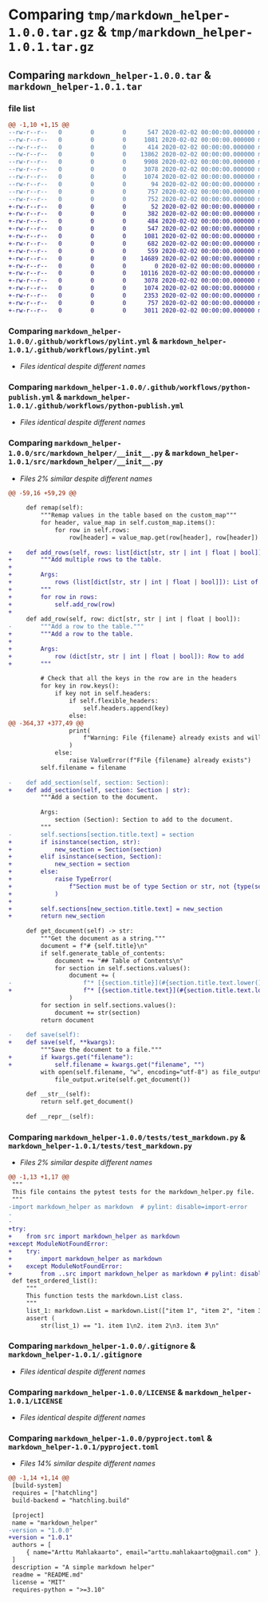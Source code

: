 # Comparing `tmp/markdown_helper-1.0.0.tar.gz` & `tmp/markdown_helper-1.0.1.tar.gz`

## Comparing `markdown_helper-1.0.0.tar` & `markdown_helper-1.0.1.tar`

### file list

```diff
@@ -1,10 +1,15 @@
--rw-r--r--   0        0        0      547 2020-02-02 00:00:00.000000 markdown_helper-1.0.0/.github/workflows/pylint.yml
--rw-r--r--   0        0        0     1081 2020-02-02 00:00:00.000000 markdown_helper-1.0.0/.github/workflows/python-publish.yml
--rw-r--r--   0        0        0      414 2020-02-02 00:00:00.000000 markdown_helper-1.0.0/.vscode/settings.json
--rw-r--r--   0        0        0    13862 2020-02-02 00:00:00.000000 markdown_helper-1.0.0/src/markdown_helper/__init__.py
--rw-r--r--   0        0        0     9908 2020-02-02 00:00:00.000000 markdown_helper-1.0.0/tests/test_markdown.py
--rw-r--r--   0        0        0     3078 2020-02-02 00:00:00.000000 markdown_helper-1.0.0/.gitignore
--rw-r--r--   0        0        0     1074 2020-02-02 00:00:00.000000 markdown_helper-1.0.0/LICENSE
--rw-r--r--   0        0        0       94 2020-02-02 00:00:00.000000 markdown_helper-1.0.0/README.md
--rw-r--r--   0        0        0      757 2020-02-02 00:00:00.000000 markdown_helper-1.0.0/pyproject.toml
--rw-r--r--   0        0        0      752 2020-02-02 00:00:00.000000 markdown_helper-1.0.0/PKG-INFO
+-rw-r--r--   0        0        0       52 2020-02-02 00:00:00.000000 markdown_helper-1.0.1/.coveragerc
+-rw-r--r--   0        0        0      382 2020-02-02 00:00:00.000000 markdown_helper-1.0.1/EXAMPLE.md
+-rw-r--r--   0        0        0      484 2020-02-02 00:00:00.000000 markdown_helper-1.0.1/SECURITY.md
+-rw-r--r--   0        0        0      547 2020-02-02 00:00:00.000000 markdown_helper-1.0.1/.github/workflows/pylint.yml
+-rw-r--r--   0        0        0     1081 2020-02-02 00:00:00.000000 markdown_helper-1.0.1/.github/workflows/python-publish.yml
+-rw-r--r--   0        0        0      682 2020-02-02 00:00:00.000000 markdown_helper-1.0.1/.github/workflows/tests.yml
+-rw-r--r--   0        0        0      559 2020-02-02 00:00:00.000000 markdown_helper-1.0.1/.vscode/settings.json
+-rw-r--r--   0        0        0    14689 2020-02-02 00:00:00.000000 markdown_helper-1.0.1/src/markdown_helper/__init__.py
+-rw-r--r--   0        0        0        0 2020-02-02 00:00:00.000000 markdown_helper-1.0.1/tests/__init__.py
+-rw-r--r--   0        0        0    10116 2020-02-02 00:00:00.000000 markdown_helper-1.0.1/tests/test_markdown.py
+-rw-r--r--   0        0        0     3078 2020-02-02 00:00:00.000000 markdown_helper-1.0.1/.gitignore
+-rw-r--r--   0        0        0     1074 2020-02-02 00:00:00.000000 markdown_helper-1.0.1/LICENSE
+-rw-r--r--   0        0        0     2353 2020-02-02 00:00:00.000000 markdown_helper-1.0.1/README.md
+-rw-r--r--   0        0        0      757 2020-02-02 00:00:00.000000 markdown_helper-1.0.1/pyproject.toml
+-rw-r--r--   0        0        0     3011 2020-02-02 00:00:00.000000 markdown_helper-1.0.1/PKG-INFO
```

### Comparing `markdown_helper-1.0.0/.github/workflows/pylint.yml` & `markdown_helper-1.0.1/.github/workflows/pylint.yml`

 * *Files identical despite different names*

### Comparing `markdown_helper-1.0.0/.github/workflows/python-publish.yml` & `markdown_helper-1.0.1/.github/workflows/python-publish.yml`

 * *Files identical despite different names*

### Comparing `markdown_helper-1.0.0/src/markdown_helper/__init__.py` & `markdown_helper-1.0.1/src/markdown_helper/__init__.py`

 * *Files 2% similar despite different names*

```diff
@@ -59,16 +59,29 @@
 
     def remap(self):
         """Remap values in the table based on the custom_map"""
         for header, value_map in self.custom_map.items():
             for row in self.rows:
                 row[header] = value_map.get(row[header], row[header])
 
+    def add_rows(self, rows: list[dict[str, str | int | float | bool]]):
+        """Add multiple rows to the table.
+        
+        Args:
+            rows (list[dict[str, str | int | float | bool]]): List of rows to add
+        """
+        for row in rows:
+            self.add_row(row)
+
     def add_row(self, row: dict[str, str | int | float | bool]):
-        """Add a row to the table."""
+        """Add a row to the table.
+        
+        Args:
+            row (dict[str, str | int | float | bool]): Row to add
+        """
 
         # Check that all the keys in the row are in the headers
         for key in row.keys():
             if key not in self.headers:
                 if self.flexible_headers:
                     self.headers.append(key)
                 else:
@@ -364,37 +377,49 @@
                 print(
                     f"Warning: File {filename} already exists and will be overwritten"
                 )
             else:
                 raise ValueError(f"File {filename} already exists")
         self.filename = filename
 
-    def add_section(self, section: Section):
+    def add_section(self, section: Section | str):
         """Add a section to the document.
 
         Args:
             section (Section): Section to add to the document.
         """
-        self.sections[section.title.text] = section
+        if isinstance(section, str):
+            new_section = Section(section)
+        elif isinstance(section, Section):
+            new_section = section
+        else:
+            raise TypeError(
+                f"Section must be of type Section or str, not {type(section)}"
+            )
+
+        self.sections[new_section.title.text] = new_section
+        return new_section
 
     def get_document(self) -> str:
         """Get the document as a string."""
         document = f"# {self.title}\n"
         if self.generate_table_of_contents:
             document += "## Table of Contents\n"
             for section in self.sections.values():
                 document += (
-                    f"* [{section.title}](#{section.title.text.lower().replace(' ', '-')})\n"
+                    f"* [{section.title.text}](#{section.title.text.lower().replace(' ', '-')})\n"
                 )
         for section in self.sections.values():
             document += str(section)
         return document
 
-    def save(self):
+    def save(self, **kwargs):
         """Save the document to a file."""
+        if kwargs.get("filename"):
+            self.filename = kwargs.get("filename", "")
         with open(self.filename, "w", encoding="utf-8") as file_output:
             file_output.write(self.get_document())
 
     def __str__(self):
         return self.get_document()
 
     def __repr__(self):
```

### Comparing `markdown_helper-1.0.0/tests/test_markdown.py` & `markdown_helper-1.0.1/tests/test_markdown.py`

 * *Files 2% similar despite different names*

```diff
@@ -1,13 +1,17 @@
 """
 This file contains the pytest tests for the markdown_helper.py file.
 """
-import markdown_helper as markdown  # pylint: disable=import-error
-
-
+try:
+    from src import markdown_helper as markdown
+except ModuleNotFoundError:
+    try:
+        import markdown_helper as markdown
+    except ModuleNotFoundError:
+        from ..src import markdown_helper as markdown # pylint: disable=import-error, relative-beyond-top-level
 def test_ordered_list():
     """
     This function tests the markdown.List class.
     """
     list_1: markdown.List = markdown.List(["item 1", "item 2", "item 3"], ordered=True)
     assert (
         str(list_1) == "1. item 1\n2. item 2\n3. item 3\n"
```

### Comparing `markdown_helper-1.0.0/.gitignore` & `markdown_helper-1.0.1/.gitignore`

 * *Files identical despite different names*

### Comparing `markdown_helper-1.0.0/LICENSE` & `markdown_helper-1.0.1/LICENSE`

 * *Files identical despite different names*

### Comparing `markdown_helper-1.0.0/pyproject.toml` & `markdown_helper-1.0.1/pyproject.toml`

 * *Files 14% similar despite different names*

```diff
@@ -1,14 +1,14 @@
 [build-system]
 requires = ["hatchling"]
 build-backend = "hatchling.build"
 
 [project]
 name = "markdown_helper"
-version = "1.0.0"
+version = "1.0.1"
 authors = [
     { name="Arttu Mahlakaarto", email="arttu.mahlakaarto@gmail.com" },
 ]
 description = "A simple markdown helper"
 readme = "README.md"
 license = "MIT"
 requires-python = ">=3.10"
```

